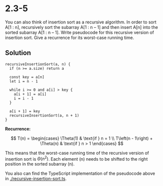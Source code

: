 # 2.3-5

You can also think of insertion sort as a recursive algorithm. In order to sort A[1 : n], recursively sort the subarray A[1 : n – 1] and then insert A[n] into the sorted subarray A[1 : n – 1]. Write pseudocode for this recursive version of insertion sort. Give a recurrence for its worst-case running time.

## Solution

```
recursiveInsertionSort(a, n) {
  if (n >= a.size) return a

  const key = a[n]
  let i = n - 1

  while i >= 0 and a[i] > key {
    a[i + 1] = a[i]
    i = i - 1
  }

  a[i + 1] = key
  recursiveInsertionSort(a, n + 1)
}
```
**Recurrence:**

$$
T(n) = \begin{cases}
    \Theta(1) & \text{if } n = 1 \\
    T\left(n - 1\right) + \Theta(n) & \text{if } n > 1
\end{cases}
$$

This means that the worst-case running time of the recursive version of insertion sort is $\Theta(n^2)$. Each element (n) needs to be shifted to the right position in the sorted subarray (n).

You also can find the TypeScript implementation of the pseudocode above in [./recursive-insertion-sort.ts](./recursive-insertion-sort.ts).